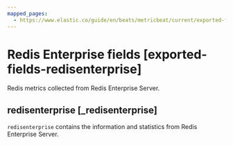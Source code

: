 ```yaml
---
mapped_pages:
  - https://www.elastic.co/guide/en/beats/metricbeat/current/exported-fields-redisenterprise.html
---
```


<!-- This file is generated! See scripts/generate_fields_docs.py -->

# Redis Enterprise fields [exported-fields-redisenterprise]

Redis metrics collected from Redis Enterprise Server.

## redisenterprise [_redisenterprise]

`redisenterprise` contains the information and statistics from Redis Enterprise Server.

